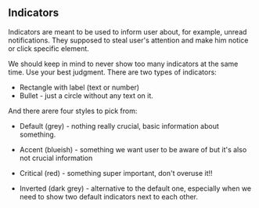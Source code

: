 ## Indicators

Indicators are meant to be used to inform user about, for example, unread
notifications. They supposed to steal user&apos;s attention and make him notice
or click specific element.

We should keep in mind to never show too many indicators at the same time. Use
your best judgment. There are two types of indicators:

- Rectangle with label (text or number)
- Bullet - just a circle without any text on it.

And there arere four styles to pick from:

- Default (grey) - nothing really crucial, basic information about something.

- Accent (blueish) - something we want user to be aware of but it&apos;s also
  not crucial information

- Critical (red) - something super important, don&apos;t overuse it!!

- Inverted (dark grey) - alternative to the default one, especially when we need
  to show two default indicators next to each other.

